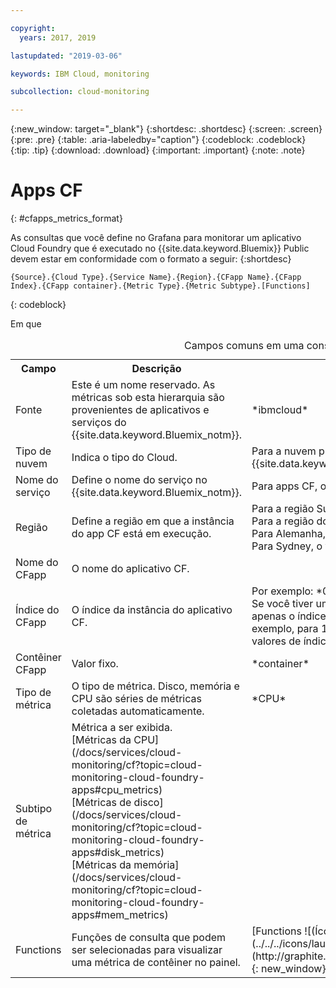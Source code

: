 ```yaml
---

copyright:
  years: 2017, 2019

lastupdated: "2019-03-06"

keywords: IBM Cloud, monitoring

subcollection: cloud-monitoring

---
```


{:new_window: target="_blank"}
{:shortdesc: .shortdesc}
{:screen: .screen}
{:pre: .pre}
{:table: .aria-labeledby="caption"}
{:codeblock: .codeblock}
{:tip: .tip}
{:download: .download}
{:important: .important}
{:note: .note}


# Apps CF
{: #cfapps_metrics_format}

As consultas que você define no Grafana para monitorar um aplicativo Cloud Foundry que é executado no
{{site.data.keyword.Bluemix}} Public devem estar em conformidade com o formato a seguir: 
{:shortdesc}

```
{Source}.{Cloud Type}.{Service Name}.{Region}.{CFapp Name}.{CFapp Index}.{CFapp container}.{Metric Type}.{Metric Subtype}.[Functions]
```
{: codeblock}

Em que

<table>
  <caption>Campos comuns em uma consulta</caption>
  <tr>
    <th>Campo</th>
	<th>Descrição</th>
	<th>Valor</th>
  </tr>
  <tr>
    <td>Fonte</td>
	<td>Este é um nome reservado. As métricas sob esta hierarquia são provenientes de aplicativos e serviços do
{{site.data.keyword.Bluemix_notm}}.</td>
	<td>*ibmcloud*</td>
  </tr>
  <tr>
    <td>Tipo de nuvem</td>
	<td>Indica o tipo do Cloud. </td>
	<td>Para a nuvem pública do {{site.data.keyword.Bluemix_notm}}, o valor é: *public*</td>
  </tr>
  <tr>
    <td>Nome do serviço</td>
	<td>Define o nome do serviço no {{site.data.keyword.Bluemix_notm}}.</td>
	<td>Para apps CF, o valor é: *cloud-foundry*</td>
  </tr>
  <tr>
    <td>Região</td>
	<td>Define a região em que a instância do app CF está em execução.</td>
	<td>Para a região Sul dos EUA, o valor é: *us-south* <br>Para a região do Reino Unido, o valor é: *eu-gb*  <br>Para Alemanha, o valor é: *eu-de* <br>Para Sydney, o valor é: *au-syd* </td>
  </tr>
  <tr>
    <td>Nome do CFapp</td>
	<td>O nome do aplicativo CF.</td>
	<td></td>
  </tr>
  <tr>
    <td>Índice do CFapp</td>
	  <td>O índice da instância do aplicativo CF.</td>
	  <td>Por exemplo: *0* </br>Se você tiver um app CF com uma instância, haverá apenas o índice 0.
Se você escalar o app CF, por exemplo, para 10 instâncias, você terá 0 a 9 como valores de índice.</td>
  </tr>
  <tr>
    <td>Contêiner CFapp</td>
	  <td>Valor fixo.</td>
	  <td>*container*</td>
  </tr>
  <tr>
    <td>Tipo de métrica</td>
	  <td>O tipo de métrica. Disco, memória e CPU são séries de métricas coletadas automaticamente.</td>
	  <td>*CPU*</td>
  </tr>
  <tr>
    <td>Subtipo de métrica</td>
	  <td>Métrica a ser exibida. </br>[Métricas da CPU](/docs/services/cloud-monitoring/cf?topic=cloud-monitoring-cloud-foundry-apps#cpu_metrics) </br>[Métricas de disco](/docs/services/cloud-monitoring/cf?topic=cloud-monitoring-cloud-foundry-apps#disk_metrics) </br>[Métricas da memória](/docs/services/cloud-monitoring/cf?topic=cloud-monitoring-cloud-foundry-apps#mem_metrics)</td>
	  <td></td>
  </tr>
  <tr>
    <td>Functions</td>
    <td>Funções de consulta que podem ser selecionadas para visualizar uma métrica de contêiner no painel. </td>
    <td>[Functions ![(Ícone de link externo)](../../../icons/launch-glyph.svg "Ícone de link externo")](http://graphite.readthedocs.io/en/latest/functions.html){: new_window}</td>
   </tr>
</table>




